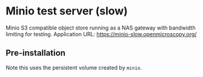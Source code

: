 # Minio test server (slow)

Minio S3 compatible object store running as a NAS gateway with bandwidth limiting for testing.
Application URL: https://minio-slow.openmicroscopy.org/


## Pre-installation

Note this uses the persistent volume created by `minio`.
